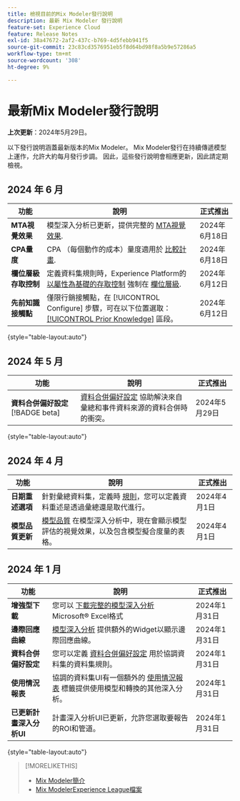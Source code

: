 ```yaml
---
title: 檢視目前的Mix Modeler發行說明
description: 最新 Mix Modeler 發行說明
feature-set: Experience Cloud
feature: Release Notes
exl-id: 38a47672-2af2-437c-b769-4d5febb941f5
source-git-commit: 23c83cd3576951eb5f8d64bd98f8a5b9e57286a5
workflow-type: tm+mt
source-wordcount: '308'
ht-degree: 9%

---
```


# 最新Mix Modeler發行說明

**上次更新**：2024年5月29日。

以下發行說明涵蓋最新版本的Mix Modeler。 Mix Modeler發行在持續傳遞模型上運作，允許大約每月發行步調。 因此，這些發行說明會相應更新，因此請定期檢視。

## 2024 年 6 月

| 功能 | 說明 | 正式推出 |
|---|---|---|
| **MTA視覺效果** | 模型深入分析已更新，提供完整的 [MTA視覺效果](../models/insights.md#attribution). | 2024年6月18日 |
| **CPA量度** | CPA （每個動作的成本）量度適用於 [比較計畫](../plans/compare.md). | 2024年6月18日 |
| **欄位層級存取控制** | 定義資料集規則時，Experience Platform的 [以屬性為基礎的存取控制](https://experienceleague.adobe.com/en/docs/experience-platform/access-control/abac/overview) 強制在 [欄位層級](../harmonize-data/dataset-rules.md#field-level-access-control). | 2024年6月12日 |
| **先前知識接觸點** | 僅限行銷接觸點，在 [!UICONTROL Configure] 步驟，可在以下位置選取： [[!UICONTROL Prior Knowledge]](../models/create.md) 區段。 | 2024年6月12日 |

{style="table-layout:auto"}

## 2024 年 5 月

| 功能 | 說明 | 正式推出 |
|---|---|---|
| **資料合併偏好設定** [!BADGE beta] | [資料合併偏好設定](../harmonize-data/dataset-rules.md#data-merge-preferences) 協助解決來自彙總和事件資料來源的資料合併時的衝突。 | 2024年5月29日 |

{style="table-layout:auto"}




## 2024 年 4 月

| 功能 | 說明 | 正式推出 |
|---|---|---|
| **日期重述選項** | 針對彙總資料集，定義時 [規則](../harmonize-data/dataset-rules.md)，您可以定義資料重述是透過彙總還是取代進行。 | 2024年4月1日 |
| **模型品質更新** | [模型品質](/help/models/insights.md) 在模型深入分析中，現在會顯示模型評估的視覺效果，以及包含模型擬合度量的表格。 | 2024年4月1日 |


## 2024 年 1 月

| 功能 | 說明 | 正式推出 |
|---|---|---|
| **增強型下載** | 您可以 [下載完整的模型深入分析](../models/insights.md) Microsoft® Excel格式 | 2024年1月31日 |
| **邊際回應曲線** | [模型深入分析](../models/insights.md) 提供額外的Widget以顯示邊際回應曲線。 | 2024年1月31日 |
| **資料合併偏好設定** | 您可以定義 [資料合併偏好設定](../harmonize-data/dataset-rules.md#data-merge-preferences) 用於協調資料集的資料集規則。 | 2024年1月31日 |
| **使用情況報表** | 協調的資料集UI有一個額外的 [使用情況報表](../harmonize-data/usage-report.md) 標籤提供使用模型和轉換的其他深入分析。 | 2024年1月31日 |
| **已更新計畫深入分析UI** | 計畫深入分析UI已更新，允許您選取要報告的ROI和管道。 | 2024年1月31日 |

{style="table-layout:auto"}


>[!MORELIKETHIS]
>
>* [Mix Modeler簡介](https://business.adobe.com/products/experience-platform/planning-and-measurement.html)
>* [Mix ModelerExperience League檔案](https://experienceleague.adobe.com/zh-hant/docs/mix-modeler)
